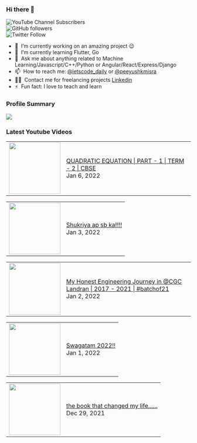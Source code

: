 ### Hi there 👋

![YouTube Channel Subscribers](https://img.shields.io/youtube/channel/subscribers/UCgmk1KXmrHXt_DO0kScyVmQ?style=social)  
![GitHub followers](https://img.shields.io/github/followers/misrapk?style=social)  
![Twitter Follow](https://img.shields.io/twitter/follow/peeyushkmisra?style=social)

- 🔭 &nbsp;I’m currently working on an amazing project :wink:
- 🌱 &nbsp;I’m currently learning Flutter, Go
- 💬 &nbsp;Ask me about anything related to Machine Learning/Javascript/C++/Python or Angular/React/Express/Django
- 📫 &nbsp;How to reach me: [@letscode_daily](https://www.instagram.com/letscode_daily/) or [@peeyushkmisra](https://www.instagram.com/peeyushkmisra/)
- 👨‍💻 &nbsp;Contact me for freelancing projects [Linkedin](https://www.linkedin.com/in/peeyushkmisra/)
- ⚡ &nbsp;Fun fact: I love to teach and learn

### Profile Summary

![](https://github-profile-summary-cards.vercel.app/api/cards/profile-details?username=misrapk&theme=dracula)

### Latest Youtube Videos

<!-- YOUTUBE:START --><table><tr><td><a href="https://www.youtube.com/watch?v=4qOTUQToOlk"><img width="140px" src="https://i.ytimg.com/vi/4qOTUQToOlk/mqdefault.jpg"></a></td>
<td><a href="https://www.youtube.com/watch?v=4qOTUQToOlk">QUADRATIC EQUATION | PART - 1 | TERM -  2 | CBSE</a><br/>Jan 6, 2022</td></tr></table>
<table><tr><td><a href="https://www.youtube.com/watch?v=oi4pxNaWtO8"><img width="140px" src="https://i.ytimg.com/vi/oi4pxNaWtO8/mqdefault.jpg"></a></td>
<td><a href="https://www.youtube.com/watch?v=oi4pxNaWtO8">Shukriya ap sb ka!!!!</a><br/>Jan 3, 2022</td></tr></table>
<table><tr><td><a href="https://www.youtube.com/watch?v=sRxsjeWaYHM"><img width="140px" src="https://i.ytimg.com/vi/sRxsjeWaYHM/mqdefault.jpg"></a></td>
<td><a href="https://www.youtube.com/watch?v=sRxsjeWaYHM">My Honest Engineering Journey in @CGC Landran | 2017 - 2021 | #batchof21</a><br/>Jan 2, 2022</td></tr></table>
<table><tr><td><a href="https://www.youtube.com/watch?v=tJRRrMpJl18"><img width="140px" src="https://i.ytimg.com/vi/tJRRrMpJl18/mqdefault.jpg"></a></td>
<td><a href="https://www.youtube.com/watch?v=tJRRrMpJl18">Swagatam 2022!!</a><br/>Jan 1, 2022</td></tr></table>
<table><tr><td><a href="https://www.youtube.com/watch?v=rtwMwgJVSUY"><img width="140px" src="https://i.ytimg.com/vi/rtwMwgJVSUY/mqdefault.jpg"></a></td>
<td><a href="https://www.youtube.com/watch?v=rtwMwgJVSUY">the book that changed my life......</a><br/>Dec 29, 2021</td></tr></table>
<!-- YOUTUBE:END -->
